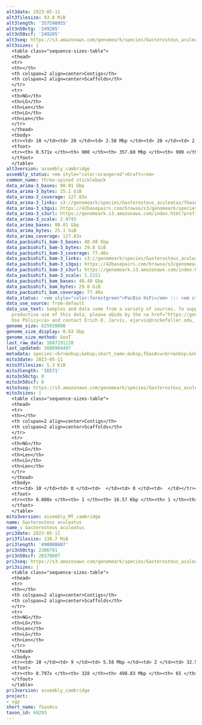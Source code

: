 ```yaml
---
alt3date: 2023-05-11
alt3filesize: 93.8 MiB
alt3length: '357598955'
alt3n50ctg: '249205'
alt3n50scf: '249205'
alt3seq: https://s3.amazonaws.com/genomeark/species/Gasterosteus_aculeatus/fGasAcu3/assembly_cambridge/fGasAcu3.alt.asm.20230511.fasta.gz
alt3sizes: |
  <table class="sequence-sizes-table">
  <thead>
  <tr>
  <th></th>
  <th colspan=2 align=center>Contigs</th>
  <th colspan=2 align=center>Scaffolds</th>
  </tr>
  <tr>
  <th>NG</th>
  <th>LG</th>
  <th>Len</th>
  <th>LG</th>
  <th>Len</th>
  </tr>
  </thead>
  <tbody>
  <tr><td> 10 </td><td> 20 </td><td> 2.58 Mbp </td><td> 20 </td><td> 2.58 Mbp </td></tr><tr><td> 20 </td><td> 53 </td><td> 1.53 Mbp </td><td> 53 </td><td> 1.53 Mbp </td></tr><tr><td> 30 </td><td> 104 </td><td> 1.00 Mbp </td><td> 104 </td><td> 1.00 Mbp </td></tr><tr><td> 40 </td><td> 185 </td><td> 0.55 Mbp </td><td> 185 </td><td> 0.55 Mbp </td></tr><tr style="background-color:#cccccc;"><td> 50 </td><td> 350 </td><td> 249.21 Kbp </td><td> 350 </td><td> 249.21 Kbp </td></tr><tr><td> 60 </td><td> 0 </td><td>  </td><td> 0 </td><td>  </td></tr><tr><td> 70 </td><td> 0 </td><td>  </td><td> 0 </td><td>  </td></tr><tr><td> 80 </td><td> 0 </td><td>  </td><td> 0 </td><td>  </td></tr><tr><td> 90 </td><td> 0 </td><td>  </td><td> 0 </td><td>  </td></tr><tr><td> 100 </td><td> 0 </td><td>  </td><td> 0 </td><td>  </td></tr></tbody>
  <tfoot>
  <tr><th> 0.571x </th><th> 900 </th><th> 357.60 Mbp </th><th> 900 </th><th> 357.60 Mbp </th></tr>
  </tfoot>
  </table>
alt3version: assembly_cambridge
assembly_status: <em style="color:orangered">Draft</em>
common_name: three-spined stickleback
data_arima-3_bases: 80.01 Gbp
data_arima-3_bytes: 25.1 GiB
data_arima-3_coverage: 127.83x
data_arima-3_links: s3://genomeark/species/Gasterosteus_aculeatus/fGasAcu3/genomic_data/arima/<br>
data_arima-3_s3gui: https://42basepairs.com/browse/s3/genomeark/species/Gasterosteus_aculeatus/fGasAcu3/genomic_data/arima/
data_arima-3_s3url: https://genomeark.s3.amazonaws.com/index.html?prefix=species/Gasterosteus_aculeatus/fGasAcu3/genomic_data/arima/
data_arima-3_scale: 2.9743
data_arima_bases: 80.01 Gbp
data_arima_bytes: 25.1 GiB
data_arima_coverage: 127.83x
data_pacbiohifi_bam-3_bases: 48.48 Gbp
data_pacbiohifi_bam-3_bytes: 29.8 GiB
data_pacbiohifi_bam-3_coverage: 77.46x
data_pacbiohifi_bam-3_links: s3://genomeark/species/Gasterosteus_aculeatus/fGasAcu3/genomic_data/pacbio_hifi/<br>
data_pacbiohifi_bam-3_s3gui: https://42basepairs.com/browse/s3/genomeark/species/Gasterosteus_aculeatus/fGasAcu3/genomic_data/pacbio_hifi/
data_pacbiohifi_bam-3_s3url: https://genomeark.s3.amazonaws.com/index.html?prefix=species/Gasterosteus_aculeatus/fGasAcu3/genomic_data/pacbio_hifi/
data_pacbiohifi_bam-3_scale: 1.5151
data_pacbiohifi_bam_bases: 48.48 Gbp
data_pacbiohifi_bam_bytes: 29.8 GiB
data_pacbiohifi_bam_coverage: 77.46x
data_status: '<em style="color:forestgreen">PacBio HiFi</em> ::: <em style="color:forestgreen">Arima</em>'
data_use_source: from-default
data_use_text: Samples and data come from a variety of sources. To support fair and
  productive use of this data, please abide by the <a href="https://genome10k.soe.ucsc.edu/data-use-policies/">Data
  Use Policy</a> and contact Erich D. Jarvis, ejarvis@rockefeller.edu, with any questions.
genome_size: 625920000
genome_size_display: 0.63 Gbp
genome_size_method: GoaT
last_raw_data: 1687191120
last_updated: 1688994487
metadata: species:<br>&nbsp;&nbsp;short_name:&nbsp;fGasAcu<br>&nbsp;&nbsp;name:&nbsp;Gasterosteus&nbsp;aculeatus<br>&nbsp;&nbsp;taxon_id:&nbsp;69293<br>&nbsp;&nbsp;common_name:&nbsp;three-spined&nbsp;stickleback<br>&nbsp;&nbsp;order:<br>&nbsp;&nbsp;&nbsp;&nbsp;name:&nbsp;Gasterosteiformes<br>&nbsp;&nbsp;family:<br>&nbsp;&nbsp;&nbsp;&nbsp;name:&nbsp;Gasterosteidae<br>&nbsp;&nbsp;individuals:<br>&nbsp;&nbsp;&nbsp;&nbsp;-&nbsp;short_name:&nbsp;fGasAcu3<br>&nbsp;&nbsp;&nbsp;&nbsp;&nbsp;&nbsp;biosample_id:&nbsp;SAMEA11296546<br>&nbsp;&nbsp;&nbsp;&nbsp;&nbsp;&nbsp;sex:&nbsp;male<br>&nbsp;&nbsp;genome_size:&nbsp;625920000<br>&nbsp;&nbsp;genome_size_method:&nbsp;GoaT<br>&nbsp;&nbsp;project:&nbsp;[&nbsp;vgp&nbsp;]<br>
mito3date: 2023-05-11
mito3filesize: 5.3 KiB
mito3length: '16571'
mito3n50ctg: 0
mito3n50scf: 0
mito3seq: https://s3.amazonaws.com/genomeark/species/Gasterosteus_aculeatus/fGasAcu3/assembly_MT_cambridge/fGasAcu3.MT.20230511.fasta.gz
mito3sizes: |
  <table class="sequence-sizes-table">
  <thead>
  <tr>
  <th></th>
  <th colspan=2 align=center>Contigs</th>
  <th colspan=2 align=center>Scaffolds</th>
  </tr>
  <tr>
  <th>NG</th>
  <th>LG</th>
  <th>Len</th>
  <th>LG</th>
  <th>Len</th>
  </tr>
  </thead>
  <tbody>
  <tr><td> 10 </td><td> 0 </td><td>  </td><td> 0 </td><td>  </td></tr><tr><td> 20 </td><td> 0 </td><td>  </td><td> 0 </td><td>  </td></tr><tr><td> 30 </td><td> 0 </td><td>  </td><td> 0 </td><td>  </td></tr><tr><td> 40 </td><td> 0 </td><td>  </td><td> 0 </td><td>  </td></tr><tr style="background-color:#cccccc;"><td> 50 </td><td> 0 </td><td style="background-color:#ff8888;">  </td><td> 0 </td><td style="background-color:#ff8888;">  </td></tr><tr><td> 60 </td><td> 0 </td><td>  </td><td> 0 </td><td>  </td></tr><tr><td> 70 </td><td> 0 </td><td>  </td><td> 0 </td><td>  </td></tr><tr><td> 80 </td><td> 0 </td><td>  </td><td> 0 </td><td>  </td></tr><tr><td> 90 </td><td> 0 </td><td>  </td><td> 0 </td><td>  </td></tr><tr><td> 100 </td><td> 0 </td><td>  </td><td> 0 </td><td>  </td></tr></tbody>
  <tfoot>
  <tr><th> 0.000x </th><th> 1 </th><th> 16.57 Kbp </th><th> 1 </th><th> 16.57 Kbp </th></tr>
  </tfoot>
  </table>
mito3version: assembly_MT_cambridge
name: Gasterosteus aculeatus
name_: Gasterosteus_aculeatus
pri3date: 2023-05-11
pri3filesize: 138.7 MiB
pri3length: '498880807'
pri3n50ctg: 2306791
pri3n50scf: 20370607
pri3seq: https://s3.amazonaws.com/genomeark/species/Gasterosteus_aculeatus/fGasAcu3/assembly_cambridge/fGasAcu3.pri.asm.20230511.fasta.gz
pri3sizes: |
  <table class="sequence-sizes-table">
  <thead>
  <tr>
  <th></th>
  <th colspan=2 align=center>Contigs</th>
  <th colspan=2 align=center>Scaffolds</th>
  </tr>
  <tr>
  <th>NG</th>
  <th>LG</th>
  <th>Len</th>
  <th>LG</th>
  <th>Len</th>
  </tr>
  </thead>
  <tbody>
  <tr><td> 10 </td><td> 9 </td><td> 5.58 Mbp </td><td> 2 </td><td> 32.52 Mbp </td></tr><tr><td> 20 </td><td> 21 </td><td> 4.32 Mbp </td><td> 5 </td><td> 24.02 Mbp </td></tr><tr><td> 30 </td><td> 37 </td><td> 3.61 Mbp </td><td> 7 </td><td> 23.28 Mbp </td></tr><tr><td> 40 </td><td> 56 </td><td> 3.04 Mbp </td><td> 10 </td><td> 21.85 Mbp </td></tr><tr style="background-color:#cccccc;"><td> 50 </td><td> 80 </td><td style="background-color:#88ff88;"> 2.31 Mbp </td><td> 13 </td><td style="background-color:#88ff88;"> 20.37 Mbp </td></tr><tr><td> 60 </td><td> 111 </td><td> 1.66 Mbp </td><td> 16 </td><td> 18.66 Mbp </td></tr><tr><td> 70 </td><td> 158 </td><td> 0.97 Mbp </td><td> 20 </td><td> 17.01 Mbp </td></tr><tr><td> 80 </td><td> 0 </td><td>  </td><td> 0 </td><td>  </td></tr><tr><td> 90 </td><td> 0 </td><td>  </td><td> 0 </td><td>  </td></tr><tr><td> 100 </td><td> 0 </td><td>  </td><td> 0 </td><td>  </td></tr></tbody>
  <tfoot>
  <tr><th> 0.797x </th><th> 328 </th><th> 498.83 Mbp </th><th> 65 </th><th> 498.88 Mbp </th></tr>
  </tfoot>
  </table>
pri3version: assembly_cambridge
project:
- vgp
short_name: fGasAcu
taxon_id: 69293
---
```

